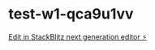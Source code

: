 # test-w1-qca9u1vv

[Edit in StackBlitz next generation editor ⚡️](https://stackblitz.com/~/github.com/yusra25cyber/test-w1-qca9u1vv)